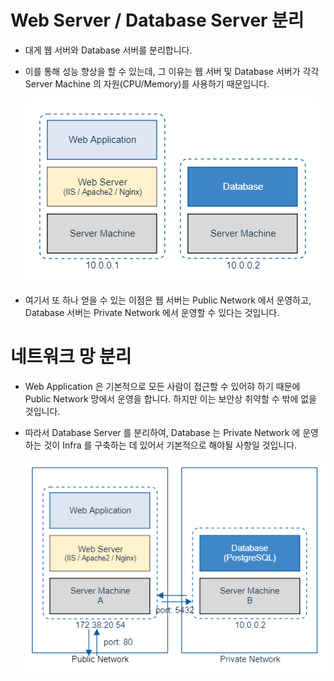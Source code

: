 # Web Server / Database Server 분리

* 대게 웹 서버와 Database 서버를 분리합니다.
* 이를 통해 성능 향상을 할 수 있는데, 그 이유는 웹 서버 및 Database 서버가 각각 Server Machine 의 자원(CPU/Memory)를 사용하기 때문입니다.

  ![db_web_sep](img/2_db_web_sep.png)

* 여기서 또 하나 얻을 수 있는 이점은 웹 서버는 Public Network 에서 운영하고, Database 서버는 Private Network 에서 운영할 수 있다는 것입니다.

# 네트워크 망 분리

* Web Application 은 기본적으로 모든 사람이 접근할 수 있어햐 하기 때문에 Public Network 망에서 운영을 합니다. 하지만 이는 보안상 취약할 수 밖에 없을 것입니다.
* 따라서 Database Server 를 분리하여, Database 는 Private Network 에 운영하는 것이 Infra 를 구축하는 데 있어서 기본적으로 해야될 사항일 것입니다.

  ![network_sep](img/3_network_sep.png)